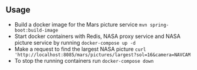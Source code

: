 ## Usage

- Build a docker image for the Mars picture service `mvn spring-boot:build-image`
- Start docker containers with Redis, NASA proxy service and NASA picture service by running `docker-compose up -d`
- Make a request to find the largest NASA
  picture `curl 'http://localhost:8085/mars/pictures/largest?sol=16&camera=NAVCAM`
- To stop the running containers run `docker-compose down`
